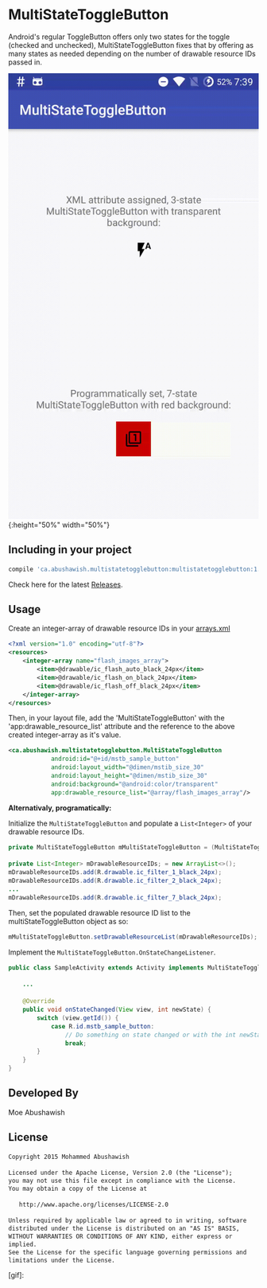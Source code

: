 MultiStateToggleButton
===============

Android's regular ToggleButton offers only two states for the toggle (checked and unchecked), MultiStateToggleButton fixes that by offering as many states as needed depending on the number of drawable resource IDs passed in.

![](https://github.com/Abushawish/MultiStateToggleButton/blob/master/mstb-record.gif?raw=true){:height="50%" width="50%"}

Including in your project
-------------------------

```groovy
compile 'ca.abushawish.multistatetogglebutton:multistatetogglebutton:1.0'
```

Check here for the latest [Releases](https://github.com/Abushawish/MultiStateToggleButton/releases).

Usage
-----

Create an integer-array of drawable resource IDs in your [arrays.xml](https://developer.android.com/samples/MediaRouter/res/values/arrays.html)

```xml
<?xml version="1.0" encoding="utf-8"?>
<resources>
    <integer-array name="flash_images_array">
        <item>@drawable/ic_flash_auto_black_24px</item>
        <item>@drawable/ic_flash_on_black_24px</item>
        <item>@drawable/ic_flash_off_black_24px</item>
    </integer-array>
</resources>
```

Then, in your layout file, add the 'MultiStateToggleButton' with the 'app:drawable_resource_list' attribute and the reference to the above created integer-array as it's value.

```xml
<ca.abushawish.multistatetogglebutton.MultiStateToggleButton
            android:id="@+id/mstb_sample_button"
            android:layout_width="@dimen/mstib_size_30"
            android:layout_height="@dimen/mstib_size_30"
            android:background="@android:color/transparent"
            app:drawable_resource_list="@array/flash_images_array"/>
```

**Alternativaly, programatically:**

Initialize the ```MultiStateToggleButton``` and populate a ```List<Integer>``` of your drawable resource IDs.

```java
private MultiStateToggleButton mMultiStateToggleButton = (MultiStateToggleButton) findViewById(R.id.mstb_sample_button);

private List<Integer> mDrawableResourceIDs; = new ArrayList<>();
mDrawableResourceIDs.add(R.drawable.ic_filter_1_black_24px);
mDrawableResourceIDs.add(R.drawable.ic_filter_2_black_24px);
...
mDrawableResourceIDs.add(R.drawable.ic_filter_7_black_24px);
```

Then, set the populated drawable resource ID list to the multiStateToggleButton object as so:

```java
mMultiStateToggleButton.setDrawableResourceList(mDrawableResourceIDs);
```

Implement the `MultiStateToggleButton.OnStateChangeListener`.

```java
public class SampleActivity extends Activity implements MultiStateToggleButton.OnStateChangeListener{

    ...

    @Override
    public void onStateChanged(View view, int newState) {
        switch (view.getId()) {
            case R.id.mstb_sample_button:
                // Do something on state changed or with the int newState
                break;
        }
    }
}
```

Developed By
--------------------
Moe Abushawish

License
-----------

```
Copyright 2015 Mohammed Abushawish

Licensed under the Apache License, Version 2.0 (the "License");
you may not use this file except in compliance with the License.
You may obtain a copy of the License at

   http://www.apache.org/licenses/LICENSE-2.0

Unless required by applicable law or agreed to in writing, software
distributed under the License is distributed on an "AS IS" BASIS,
WITHOUT WARRANTIES OR CONDITIONS OF ANY KIND, either express or implied.
See the License for the specific language governing permissions and
limitations under the License.
```

[gif]: 
